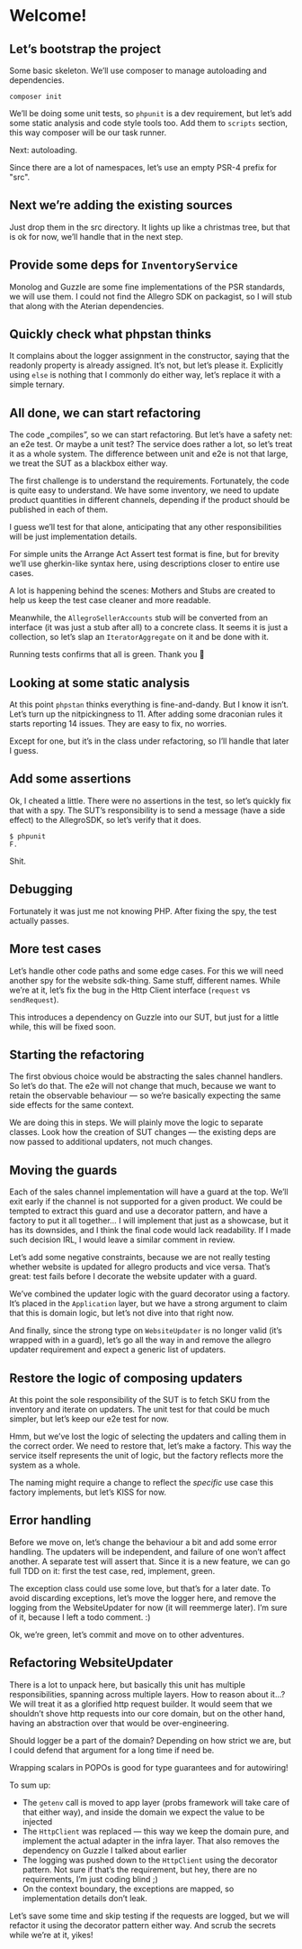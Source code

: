 # Welcome!

## Let’s bootstrap the project

Some basic skeleton. We’ll use composer to manage autoloading and dependencies.

```
composer init
```

We’ll be doing some unit tests, so `phpunit` is a dev requirement, but let’s add
some static analysis and code style tools too. Add them to `scripts` section,
this way composer will be our task runner. 

Next: autoloading.

Since there are a lot of namespaces, let’s use an empty PSR-4 prefix for "src".

## Next we’re adding the existing sources

Just drop them in the src directory. It lights up like a christmas tree, but
that is ok for now, we’ll handle that in the next step.

## Provide some deps for `InventoryService`

Monolog and Guzzle are some fine implementations of the PSR standards, we will
use them. I could not find the Allegro SDK on packagist, so I will stub that
along with the Aterian dependencies.

## Quickly check what phpstan thinks

It complains about the logger assignment in the constructor, saying that the
readonly property is already assigned. It’s not, but let’s please it. Explicitly
using `else` is nothing that I commonly do either way, let’s replace it with
a simple ternary.

## All done, we can start refactoring

The code „compiles”, so we can start refactoring. But let’s have a safety net:
an e2e test. Or maybe a unit test? The service does rather a lot, so let’s treat
it as a whole system. The difference between unit and e2e is not that large, we
treat the SUT as a blackbox either way.

The first challenge is to understand the requirements. Fortunately, the code is
quite easy to understand. We have some inventory, we need to update product
quantities in different channels, depending if the product should be published
in each of them.

I guess we’ll test for that alone, anticipating that any other responsibilities
will be just implementation details.

For simple units the Arrange Act Assert test format is fine, but for brevity
we’ll use gherkin-like syntax here, using descriptions closer to entire use
cases. 

A lot is happening behind the scenes: Mothers and Stubs are created to help us
keep the test case cleaner and more readable.

Meanwhile, the `AllegroSellerAccounts` stub will be converted from an interface
(it was just a stub after all) to a concrete class. It seems it is just 
a collection, so let’s slap an `IteratorAggregate` on it and be done with it.

Running tests confirms that all is green. Thank you 🙇

## Looking at some static analysis

At this point `phpstan` thinks everything is fine-and-dandy. 
But I know it isn’t. Let’s turn up the nitpickingness to 11.
After adding some draconian rules it starts reporting 14 issues.
They are easy to fix, no worries.

Except for one, but it’s in the class under refactoring, 
so I’ll handle that later I guess.

## Add some assertions

Ok, I cheated a little. There were no assertions in the test, so let’s quickly
fix that with a spy. The SUT’s responsibility is to send a message (have a side
effect) to the AllegroSDK, so let’s verify that it does.

```
$ phpunit
F.
```

Shit. 

## Debugging

Fortunately it was just me not knowing PHP. After fixing the spy, the test
actually passes. 

## More test cases

Let’s handle other code paths and some edge cases. For this we will need another
spy for the website sdk-thing. Same stuff, different names. While we’re at it, 
let’s fix the bug in the Http Client interface (`request` vs `sendRequest`).

This introduces a dependency on Guzzle into our SUT, but just for a little 
while, this will be fixed soon.

## Starting the refactoring

The first obvious choice would be abstracting the sales channel handlers. 
So let’s do that. The e2e will not change that much, because we want to retain
the observable behaviour — so we’re basically expecting the same side effects
for the same context.

We are doing this in steps. We will plainly move the logic to separate classes. 
Look how the creation of SUT changes — the existing deps are now passed to
additional updaters, not much changes.

## Moving the guards

Each of the sales channel implementation will have a guard at the top.
We’ll exit early if the channel is not supported for a given product. We could
be tempted to extract this guard and use a decorator pattern, and have a factory
to put it all together… I will implement that just as a showcase, but it has its
downsides, and I think the final code would lack readability. If I made such 
decision IRL, I would leave a similar comment in review.

Let’s add some negative constraints, because we are not really testing whether 
website is updated for allegro products and vice versa. That’s great: test fails
before I decorate the website updater with a guard.

We’ve combined the updater logic with the guard decorator using a factory. It’s
placed in the `Application` layer, but we have a strong argument to claim that 
this is domain logic, but let’s not dive into that right now.

And finally, since the strong type on `WebsiteUpdater` is no longer valid 
(it’s wrapped with in a guard), let’s go all the way in and remove the allegro
updater requirement and expect a generic list of updaters.

## Restore the logic of composing updaters

At this point the sole responsibility of the SUT is to fetch SKU from the 
inventory and iterate on updaters. The unit test for that could be much simpler,
but let’s keep our e2e test for now.

Hmm, but we’ve lost the logic of selecting the updaters and calling them in the 
correct order. We need to restore that, let’s make a factory. This way the 
service itself represents the unit of logic, but the factory reflects more the
system as a whole.

The naming might require a change to reflect the *specific* use case this
factory implements, but let’s KISS for now.

## Error handling

Before we move on, let’s change the behaviour a bit and add some error handling.
The updaters will be independent, and failure of one won’t affect another. 
A separate test will assert that. Since it is a new feature, we can go full
TDD on it: first the test case, red, implement, green.

The exception class could use some love, but that’s for a later date. To avoid 
discarding exceptions, let’s move the logger here, and remove the logging from
the WebsiteUpdater for now (it will reemmerge later). I’m sure of it, because 
I left a todo comment. :)

Ok, we’re green, let’s commit and move on to other adventures.


## Refactoring WebsiteUpdater

There is a lot to unpack here, but basically this unit has multiple 
responsibilities, spanning across multiple layers. How to reason about it…?
We will treat it as a glorified http request builder. It would seem that we
shouldn’t shove http requests into our core domain, but on the other hand, 
having an abstraction over that would be over-engineering.

Should logger be a part of the domain? Depending on how strict we are, but I
could defend that argument for a long time if need be.

Wrapping scalars in POPOs is good for type guarantees and for autowiring!

To sum up:

 * The `getenv` call is moved to app layer (probs framework will take care of
   that either way), and inside the domain we expect the value to be injected
 * The `HttpClient` was replaced — this way we keep the domain pure, and
   implement the actual adapter in the infra layer. That also removes the 
   dependency on Guzzle I talked about earlier
 * The logging was pushed down to the `HttpClient` using the decorator pattern.
   Not sure if that’s the requirement, but hey, there are no requirements, 
   I’m just coding blind ;)
 * On the context boundary, the exceptions are mapped, so implementation 
   details don’t leak.

Let’s save some time and skip testing if the requests are logged, but we will
refactor it using the decorator pattern either way. And scrub the secrets
while we’re at it, yikes!
